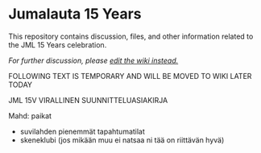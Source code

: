 # Jumalauta 15 Years

This repository contains discussion, files, and other information related to the JML 15 Years celebration.

_For further discussion, please [edit the wiki instead.](https://github.com/jumalauta/jml15v/wiki)_

FOLLOWING TEXT IS TEMPORARY AND WILL BE MOVED TO WIKI LATER TODAY

JML 15V VIRALLINEN SUUNNITTELUASIAKIRJA
 
Mahd: paikat
 
- suvilahden pienemmät tapahtumatilat
- skeneklubi (jos mikään muu ei natsaa ni tää on riittävän hyvä)
